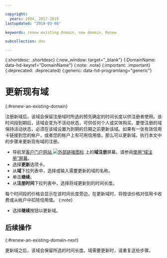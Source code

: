 ```yaml
---

copyright:
  years: 1994, 2017-2019
lastupdated: "2019-03-08"

keywords: renew existing domain, new domain, Renew

subcollection: dns

---
```


{:shortdesc: .shortdesc}
{:new_window: target="_blank"}
{:DomainName: data-hd-keyref="DomainName"}
{:note: .note}
{:important: .important}
{:deprecated: .deprecated}
{:generic: data-hd-programlang="generic"}

# 更新现有域
{:#renew-an-existing-domain}

注册新域后，该域会保留注册域时所选的预先确定的时间长度以供注册者使用。该时间段到期后，该域会变为不活动状态，可供任何个人或实体购买。要使注册的域保持活动状态，必须在该域设置为到期的日期之前更新该域。如果有一张有效信用卡链接到您的帐户，或者您的帐户上有可用信用值，那么可以更新域。执行本文中的步骤来更新现有域的注册。

* 导航至[客户门户网站 ![外部链接图标](../../icons/launch-glyph.svg "外部链接图标")](https://{DomainName}/) 上的**域注册**屏幕。请参阅[使用“域注册”屏幕](/docs/infrastructure/dns?topic=dns-how-to-use-the-domain-registration-screen)。
* 选择**更新**选项卡。
* 从**域**下拉列表中，选择或输入需要更新的域的名称。
* 单击**继续**。
* 从**注册时间**下拉列表中，选择将域更新到的时间长度。

每个时间段的价格会显示在该时间长度旁边，在更新域时，将按该价格对信用卡收费或从帐户中扣除信用值。
{:note}

* 选择**继续**按钮以更新域。

## 后续操作
{:#renew-an-existing-domain-next}

更新域之后，该域会保留所选的时间长度。域需要更新时，请重复这些步骤。
